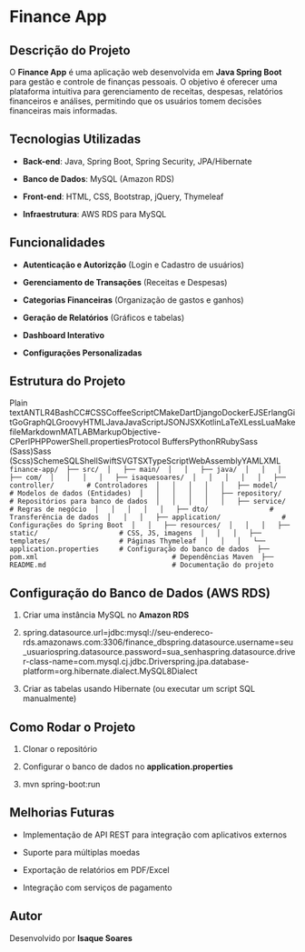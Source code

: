 Finance App
===========

Descrição do Projeto
--------------------

O **Finance App** é uma aplicação web desenvolvida em **Java Spring Boot** para gestão e controle de finanças pessoais. O objetivo é oferecer uma plataforma intuitiva para gerenciamento de receitas, despesas, relatórios financeiros e análises, permitindo que os usuários tomem decisões financeiras mais informadas.

Tecnologias Utilizadas
----------------------

*   **Back-end**: Java, Spring Boot, Spring Security, JPA/Hibernate
    
*   **Banco de Dados**: MySQL (Amazon RDS)
    
*   **Front-end**: HTML, CSS, Bootstrap, jQuery, Thymeleaf
    
*   **Infraestrutura**: AWS RDS para MySQL
    

Funcionalidades
---------------

*   **Autenticação e Autorizção** (Login e Cadastro de usuários)
    
*   **Gerenciamento de Transações** (Receitas e Despesas)
    
*   **Categorias Financeiras** (Organização de gastos e ganhos)
    
*   **Geração de Relatórios** (Gráficos e tabelas)
    
*   **Dashboard Interativo**
    
*   **Configurações Personalizadas**
    

Estrutura do Projeto
--------------------

Plain textANTLR4BashCC#CSSCoffeeScriptCMakeDartDjangoDockerEJSErlangGitGoGraphQLGroovyHTMLJavaJavaScriptJSONJSXKotlinLaTeXLessLuaMakefileMarkdownMATLABMarkupObjective-CPerlPHPPowerShell.propertiesProtocol BuffersPythonRRubySass (Sass)Sass (Scss)SchemeSQLShellSwiftSVGTSXTypeScriptWebAssemblyYAMLXML`   finance-app/  ├── src/  │   ├── main/  │   │   ├── java/  │   │   │   ├── com/  │   │   │   │   ├── isaquesoares/  │   │   │   │   │   ├── controller/        # Controladores  │   │   │   │   │   ├── model/             # Modelos de dados (Entidades)  │   │   │   │   │   ├── repository/        # Repositórios para banco de dados  │   │   │   │   │   ├── service/           # Regras de negócio  │   │   │   │   │   ├── dto/               # Transferência de dados  │   │   │   ├── application/               # Configurações do Spring Boot  │   │   ├── resources/  │   │   │   ├── static/                    # CSS, JS, imagens  │   │   │   ├── templates/                 # Páginas Thymeleaf  │   │   │   └── application.properties     # Configuração do banco de dados  ├── pom.xml                                 # Dependências Maven  ├── README.md                               # Documentação do projeto   `

Configuração do Banco de Dados (AWS RDS)
----------------------------------------

1.  Criar uma instância MySQL no **Amazon RDS**
    
2.  spring.datasource.url=jdbc:mysql://seu-endereco-rds.amazonaws.com:3306/finance\_dbspring.datasource.username=seu\_usuariospring.datasource.password=sua\_senhaspring.datasource.driver-class-name=com.mysql.cj.jdbc.Driverspring.jpa.database-platform=org.hibernate.dialect.MySQL8Dialect
    
3.  Criar as tabelas usando Hibernate (ou executar um script SQL manualmente)
    

Como Rodar o Projeto
--------------------

1.  Clonar o repositório
    
2.  Configurar o banco de dados no **application.properties**
    
3.  mvn spring-boot:run
    

Melhorias Futuras
-----------------

*   Implementação de API REST para integração com aplicativos externos
    
*   Suporte para múltiplas moedas
    
*   Exportação de relatórios em PDF/Excel
    
*   Integração com serviços de pagamento
    

Autor
-----

Desenvolvido por **Isaque Soares**
